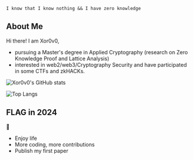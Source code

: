 ```
I know that I know nothing && I have zero knowledge
```

## About Me

Hi there! I am Xor0v0, 

- pursuing a Master's degree in Applied Cryptography (research on Zero Knowledge Proof and Lattice Analysis)
- interested in web2/web3/Cryptography Security and have participated in some CTFs and zkHACKs.


![Xor0v0's GitHub stats](https://github-readme-stats.vercel.app/api?username=Xor0v0&show_icons=true&theme=aura&hide=issues,contribs)

![Top Langs](https://github-readme-stats.vercel.app/api/top-langs/?username=Xor0v0&hide=Jupyter%20Notebook)

## FLAG in 2024

🏴

- Enjoy life
- More coding, more contributions
- Publish my first paper


